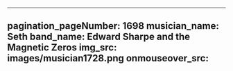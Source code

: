 ------
pagination_pageNumber: 1698
musician_name: Seth
band_name: Edward Sharpe and the Magnetic Zeros
img_src: images/musician1728.png
onmouseover_src: 
------